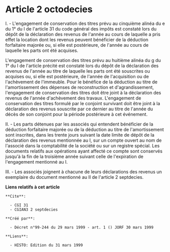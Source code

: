 # Article 2 octodecies

I. - L'engagement de conservation des titres prévu au cinquième alinéa du e du 1° du I de l'article 31 du code général des
impôts est constaté lors du dépôt de la déclaration des revenus de l'année au cours de laquelle a pris effet la location dont
les revenus peuvent bénéficier de la déduction forfaitaire majorée ou, si elle est postérieure, de l'année au cours de
laquelle les parts ont été acquises.

L'engagement de conservation des titres prévu au huitième alinéa du g du 1° du I de l'article précité est constaté lors du
dépôt de la déclaration des revenus de l'année au titre de laquelle les parts ont été souscrites ou acquises ou, si elle est
postérieure, de l'année de l'acquisition ou de l'achèvement de l'immeuble. Pour le bénéfice de la déduction au titre de
l'amortissement des dépenses de reconstruction et d'agrandissement, l'engagement de conservation des titres doit être joint à
la déclaration des revenus de l'année d'achèvement des travaux. L'engagement de conservation des titres formulé par le
conjoint survivant doit être joint à la déclaration des revenus souscrite par ce dernier au titre de l'année du décès de son
conjoint pour la période postérieure à cet événement.

II. - Les parts détenues par les associés qui entendent bénéficier de la déduction forfaitaire majorée ou de la déduction au
titre de l'amortissement sont inscrites, dans les trente jours suivant la date limite de dépôt de la déclaration des revenus
mentionnée au I, sur un compte ouvert au nom de l'associé dans la comptabilité de la société ou sur un registre spécial. Les
documents relatifs aux opérations ayant affecté ce compte sont conservés jusqu'à la fin de la troisième année suivant celle
de l'expiration de l'engagement mentionné au I.

III. - Les associés joignent à chacune de leurs déclarations des revenus un exemplaire du document mentionné au II de
l'article 2 septdecies.

**Liens relatifs à cet article**

	**Cite**:

	  - CGI 31
	  - CGIAN3 2 septdecies

	**Créé par**:

	  - Décret n°99-244 du 29 mars 1999 - art. 1 () JORF 30 mars 1999

	**Liens**:

	  - HISTO: Edition du 31 mars 1999

